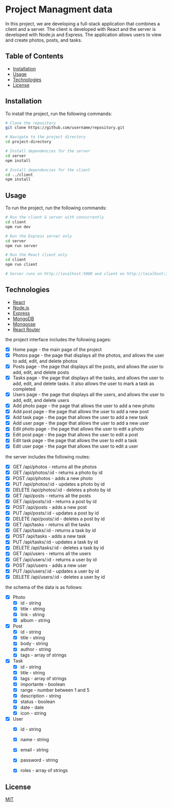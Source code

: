 # Project Managment data

In this project, we are developing a full-stack application that combines a client and a server. The client is developed with React and the server is developed with Node.js and Express. The application allows users to view and create photos, posts, and tasks.


## Table of Contents

- [Installation](#installation)
- [Usage](#usage)
- [Technologies](#technologies)
- [License](#license)


## Installation

To install the project, run the following commands:

```bash
# Clone the repository
git clone https://github.com/username/repository.git

# Navigate to the project directory
cd project-directory

# Install dependencies for the server
cd server
npm install

# Install dependencies for the client
cd ../client
npm install
```

## Usage

To run the project, run the following commands:

```bash
# Run the client & server with concurrently
cd client
npm run dev

# Run the Express server only
cd server
npm run server

# Run the React client only
cd client
npm run client

# Server runs on http://localhost:5000 and client on http://localhost:3000
```

## Technologies

- [React](https://reactjs.org/)
- [Node.js](https://nodejs.org/en/)
- [Express](https://expressjs.com/)
- [MongoDB](https://www.mongodb.com/)
- [Mongoose](https://mongoosejs.com/)
- [React Router](https://reactrouter.com/)

the project interface includes the following pages:
- [X] Home page - the main page of the project
- [X] Photos page - the page that displays all the photos, and allows the user to add, edit, and delete photos
- [X] Posts page - the page that displays all the posts, and allows the user to add, edit, and delete posts
- [X] Tasks page - the page that displays all the tasks, and allows the user to add, edit, and delete tasks. it also allows the user to mark a task as completed
- [X] Users page - the page that displays all the users, and allows the user to add, edit, and delete users
- [X] Add photo page - the page that allows the user to add a new photo
- [X] Add post page - the page that allows the user to add a new post
- [X] Add task page - the page that allows the user to add a new task
- [X] Add user page - the page that allows the user to add a new user
- [X] Edit photo page - the page that allows the user to edit a photo
- [X] Edit post page - the page that allows the user to edit a post
- [X] Edit task page - the page that allows the user to edit a task
- [X] Edit user page - the page that allows the user to edit a user

the server includes the following routes:
- [X] GET /api/photos - returns all the photos
- [X] GET /api/photos/:id - returns a photo by id
- [X] POST /api/photos - adds a new photo
- [X] PUT /api/photos/:id - updates a photo by id
- [X] DELETE /api/photos/:id - deletes a photo by id
- [X] GET /api/posts - returns all the posts
- [X] GET /api/posts/:id - returns a post by id
- [X] POST /api/posts - adds a new post
- [X] PUT /api/posts/:id - updates a post by id
- [X] DELETE /api/posts/:id - deletes a post by id
- [X] GET /api/tasks - returns all the tasks
- [X] GET /api/tasks/:id - returns a task by id
- [X] POST /api/tasks - adds a new task
- [X] PUT /api/tasks/:id - updates a task by id
- [X] DELETE /api/tasks/:id - deletes a task by id
- [X] GET /api/users - returns all the users
- [X] GET /api/users/:id - returns a user by id
- [X] POST /api/users - adds a new user
- [X] PUT /api/users/:id - updates a user by id
- [X] DELETE /api/users/:id - deletes a user by id

the schema of the data is as follows:
- [X] Photo
    - [X] id - string
    - [X] title - string
    - [X] link - string
    - [X] album - string
- [X] Post
    - [X] id - string
    - [X] title - string
    - [X] body - string
    - [X] author - string
    - [X] tags - array of strings
- [X] Task
    - [X] id - string
    - [X] title - string
    - [X] tags - array of strings
    - [X] importante - boolean
    - [X] range - number between 1 and 5
    - [X] description - string
    - [X] status - boolean
    - [X] date - date
    - [X] icon - string
- [X] User
    - [X] id - string
    - [X] name - string
    - [X] email - string
    - [X] password - string
    - [X] roles - array of strings


## License

[MIT](https://choosealicense.com/licenses/mit/)

